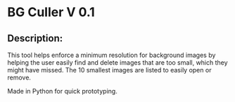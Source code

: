 # BG Culler V 0.1

## Description:
This tool helps enforce a minimum resolution for background images by helping the user easily find and delete images that are too small, which they might have missed. The 10 smallest images are listed to easily open or remove.

Made in Python for quick prototyping.
